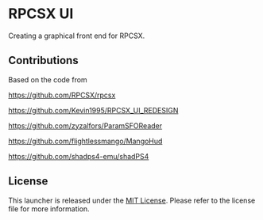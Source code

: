 # RPCSX UI

Creating a graphical front end for RPCSX.

## Contributions

Based on the code from 

https://github.com/RPCSX/rpcsx

https://github.com/Kevin1995/RPCSX_UI_REDESIGN

https://github.com/zyzalfors/ParamSFOReader

https://github.com/flightlessmango/MangoHud

https://github.com/shadps4-emu/shadPS4

## License

This launcher is released under the [MIT License](LICENSE). Please refer to the license file for more information.

